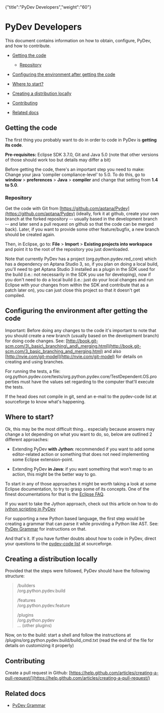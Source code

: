 {"title":"PyDev Developers","weight":"60"} 

# PyDev Developers

This document contains information on how to obtain, configure, PyDev, and how to contribute.

*   [Getting the code](#Gettingthecode)
    
    *   [Repository](#Repository)
        
*   [Configuring the environment after getting the code](#Configuringtheenvironmentaftergettingthecode)
    
*   [Where to start?](#Wheretostart?)
    
*   [Creating a distribution locally](#Creatingadistributionlocally)
    
*   [Contributing](#Contributing)
    
*   [Related docs](#Relateddocs)
    

## Getting the code

The first thing you probably want to do in order to code in PyDev is **getting its code**.

**Pre-requisites:** Eclipse SDK 3.7.0, Git and Java 5.0 (note that other versions of those should work too but details may differ a bit)

Before getting the code, there's an important step you need to make: Change your java 'compiler compliance-level' to 5.0. To do this, go to **window** \> **preferences** \> **Java** \> **compiler** and change that setting from **1.4 to 5.0**.

### Repository

Get the code with Git from [https://github.com/aptana/Pydev](https://github.com/aptana/Pydev) (ideally, fork it at github, create your own branch at the forked repository -- usually based in the development branch -- and later send a pull request on github so that the code can be merged back). Later, if you want to provide some other feature/bugfix, a new branch should be created again.

Then, in Eclipse, go to: **File** \> **Import** \> **Existing projects into workspace** and point it to the root of the repository you just downloaded.

Note that currently PyDev has a project (org.python.pydev.red\_core) which has a dependency on Aptana Studio 3, so, if you plan on doing a local build, you'll need to get Aptana Studio 3 installed as a plugin in the SDK used for the build (i.e.: not necessarily in the SDK you use for developing), now if you don't need to do a local build (i.e.: just do your local changes and run Eclipse with your changes from within the SDK and contribute that as a patch later on), you can just close this project so that it doesn't get compiled.

## Configuring the environment after getting the code

Important: Before doing any changes to the code it's important to note that you should create a new branch (usually based on the development branch) for doing code changes. See: [http://book.git-scm.com/3\_basic\_branching\_and\_merging.html](http://book.git-scm.com/3_basic_branching_and_merging.html) and also [http://nvie.com/git-model](http://nvie.com/git-model) for details on creating and using branches.

For running the tests, a file: org.python.pydev.core/tests/org.python.pydev.core/TestDependent.OS.properties must have the values set regarding to the computer that'll execute the tests.

If the head does not compile in git, send an e-mail to the pydev-code list at sourceforge to know what's happening.

## Where to start?

Ok, this may be the most difficult thing... especially because answers may change a lot depending on what you want to do, so, below are outlined 2 different approaches:

*   Extending PyDev **with Jython**: recommended if you want to add some editor-related action or something that does not need implementing some Eclipse extension-point.
    

*   Extending PyDev **in Java**: if you want something that won't map to an action, this might be the better way to go.
    

To start in any of those approaches it might be worth taking a look at some Eclipse documentation, to try to grasp some of its concepts. One of the finest documentations for that is the [Eclipse FAQ](http://wiki.eclipse.org/index.php/Eclipse_FAQs).

If you want to take the Jython approach, check out this article on how to do [jython scripting in PyDev](/docs/appc/Axway_Appcelerator_Studio/Axway_Appcelerator_Studio_Guide/Web_Development/Python_Development/PyDev_Features/PyDev_Jython_Scripting/)

For supporting a new Python based language, the first step would be creating a grammar that can parse it while providing a Python like AST. See: [PyDev Grammar](/docs/appc/Axway_Appcelerator_Studio/Axway_Appcelerator_Studio_Guide/Web_Development/Python_Development/PyDev_Developers/PyDev_Grammar/) for instructions on that.

And that's it. If you have further doubts about how to code in PyDev, direct your questions to the [pydev-code list](http://lists.sourceforge.net/lists/listinfo/pydev-code) at sourceforge.

## Creating a distribution locally

Provided that the steps were followed, PyDev should have the following structure:

> /builders  
> /org.python.pydev.build
> 
> /features  
> /org.python.pydev.feature
> 
> /plugins  
> /org.python.pydev  
> ... (other plugins)

Now, on to the build: start a shell and follow the instructions at /plugins/org.python.pydev.build/build\_cmd.txt (read the end of the file for details on customizing it properly)

## Contributing

Create a pull request in Github: [https://help.github.com/articles/creating-a-pull-request/](https://help.github.com/articles/creating-a-pull-request/)

## Related docs

*   [PyDev Grammar](/docs/appc/Axway_Appcelerator_Studio/Axway_Appcelerator_Studio_Guide/Web_Development/Python_Development/PyDev_Developers/PyDev_Grammar/)